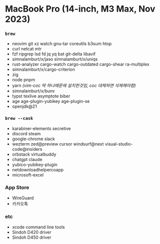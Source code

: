 MacBook Pro (14-inch, M3 Max, Nov 2023)
========

### `brew`
- neovim git xz watch gnu-tar coreutils b3sum htop
- curl netcat mtr
- fzf ripgrep lsd fd jq yq bat git-delta libavif
- simnalamburt/x/jaso simnalamburt/x/uniqs
- rust-analyzer cargo-watch cargo-outdated cargo-shear ra-multiplex
- simnalamburt/x/cargo-criterion
- zig
- node pnpm
- yarn *(vim-coc 딱 하나때문에 설치한것임, coc 대체하면 삭제해야함)*
- simnalamburt/x/bunv
- typst texlive asymptote biber
- age age-plugin-yubikey age-plugin-se
- openjdk@21

### `brew --cask`
- karabiner-elements secretive
- discord steam
- google-chrome slack
- wezterm zed@preview cursor windsurf@next visual-studio-code@insiders
- orbstack virtualbuddy
- chatgpt claude
- yubico-yubikey-plugin
- netdownloadhelpercoapp
- microsoft-excel

### App Store
- WireGuard
- 카카오톡

### etc
- xcode command line tools
- Sindoh D420 driver
- Sindoh D450 driver

